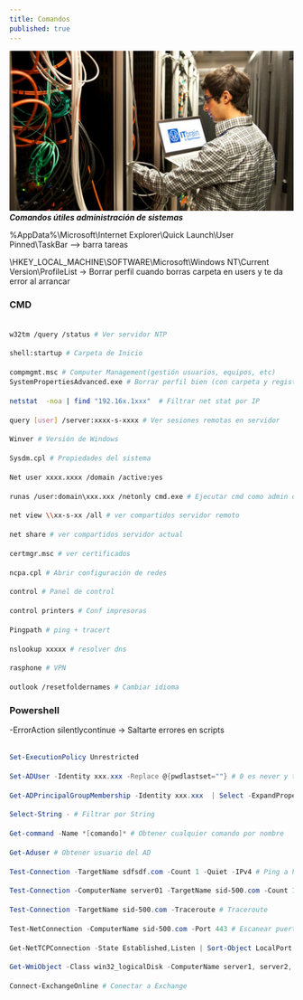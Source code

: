 ```yaml
---
title: Comandos
published: true
---
```


![Admin](./../assets/admin.jpg)
***Comandos útiles administración de sistemas***

%AppData%\Microsoft\Internet Explorer\Quick Launch\User Pinned\TaskBar --> barra tareas

\HKEY_LOCAL_MACHINE\SOFTWARE\Microsoft\Windows NT\Current Version\ProfileList -> Borrar perfil cuando borras carpeta en users y te da error al arrancar


### CMD

```bash

w32tm /query /status # Ver servidor NTP

shell:startup # Carpeta de Inicio

compmgmt.msc # Computer Management(gestión usuarios, equipos, etc)
SystemPropertiesAdvanced.exe # Borrar perfil bien (con carpeta y registros)

netstat  -noa | find "192.16x.1xxx"  # Filtrar net stat por IP

query [user] /server:xxxx-s-xxxx # Ver sesiones remotas en servidor

Winver # Versión de Windows

Sysdm.cpl # Propiedades del sistema

Net user xxxx.xxxx /domain /active:yes

runas /user:domain\xxx.xxx /netonly cmd.exe # Ejecutar cmd como admin de dominio

net view \\xx-s-xx /all # ver compartidos servidor remoto

net share # ver compartidos servidor actual

certmgr.msc # ver certificados

ncpa.cpl # Abrir configuración de redes

control # Panel de control

control printers # Conf impresoras

Pingpath # ping + tracert

nslookup xxxxx # resolver dns

rasphone # VPN

outlook /resetfoldernames # Cambiar idioma
```




### Powershell

-ErrorAction silentlycontinue -> Saltarte errores en scripts

```powershell

Set-ExecutionPolicy Unrestricted

Set-ADUser -Identity xxx.xxx -Replace @{pwdlastset=""} # 0 es never y también está  9 

Get-ADPrincipalGroupMembership -Identity xxx.xxx  | Select -ExpandProperty "SamAccountName" # Obtener los grupos actuales de un usuario

Select-String - # Filtrar por String

Get-command -Name *[comando]* # Obtener cualquier comando por nombre

Get-Aduser # Obtener usuario del AD

Test-Connection -TargetName sdfsdf.com -Count 1 -Quiet -IPv4 # Ping a host

Test-Connection -ComputerName server01 -TargetName sid-500.com -Count 1 -Quiet -IPv4 # Remote ping

Test-Connection -TargetName sid-500.com -Traceroute # Traceroute

Test-NetConnection -ComputerName sid-500.com -Port 443 # Escanear puerto

Get-NetTCPConnection -State Established,Listen | Sort-Object LocalPort # ver puertos abiertos

Get-WmiObject -Class win32_logicalDisk -ComputerName server1, server2, server3, etc | Select-Object pscomputername, deviceid, freespace, size # Obtener información de servidores por WMI

Connect-ExchangeOnline # Conectar a Exchange


```